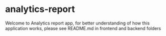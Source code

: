 # analytics-report

Welcome to Analytics report app, for better understanding of how this application works, please see README.md in frontend and backend folders